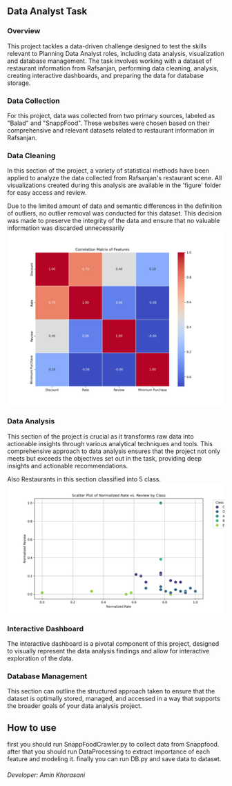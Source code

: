 ## Data Analyst Task

### Overview
This project tackles a data-driven challenge designed to test the skills relevant to Planning Data Analyst roles, including data analysis, visualization and database management. The task involves working with a dataset of restaurant information from Rafsanjan, performing data cleaning, analysis, creating interactive dashboards, and preparing the data for database storage.

### Data Collection
For this project, data was collected from two primary sources, labeled as "Balad" and "SnappFood". These websites were chosen based on their comprehensive and relevant datasets related to restaurant information in Rafsanjan.

### Data Cleaning
In this section of the project, a variety of statistical methods have been applied to analyze the data collected from Rafsanjan's restaurant scene. All visualizations created during this analysis are available in the 'figure' folder for easy access and review.

Due to the limited amount of data and semantic differences in the definition of outliers, no outlier removal was conducted for this dataset. This decision was made to preserve the integrity of the data and ensure that no valuable information was discarded unnecessarily
![Image](Figures/CorrelationMatrix.jpg)

### Data Analysis
This section of the project is crucial as it transforms raw data into actionable insights through various analytical techniques and tools. This comprehensive approach to data analysis ensures that the project not only meets but exceeds the objectives set out in the task, providing deep insights and actionable recommendations.

Also Restaurants in this section classified into 5 class.
![Image](Figures/Classified_restaurants.jpg)

### Interactive Dashboard
The interactive dashboard is a pivotal component of this project, designed to visually represent the data analysis findings and allow for interactive exploration of the data.

### Database Management
This section can outline the structured approach taken to ensure that the dataset is optimally stored, managed, and accessed in a way that supports the broader goals of your data analysis project.


## How to use
first you should run SnappFoodCrawler.py to collect data from Snappfood.
after that you should run DataProcessing to extract importance of each feature and modeling it.
finally you can run DB.py and save data to dataset.


###### Developer: Amin Khorasani